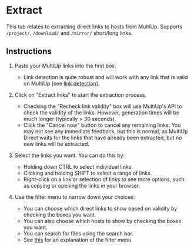 # Extract

This tab relates to extracting direct links to hosts from MultiUp.
Supports `/project/`, `/download/` and `/mirror/` short/long links.

## Instructions

1. Paste your MultiUp links into the first box.
    - Link detection is quite robust and will work with any link that is valid on MultiUp
      (see [link detection](Tips-and-Tricks-for-Extraction.md#link-detection)).

2. Click on "Extract links" to start the extraction process.
    - Checking the "Recheck link validity" box will use MultiUp's API to check the validity of the links.
      However, generation times will be much longer (typically > 30 seconds).
    - Click the "Cancel now" button to cancel any remaining links. You may not see any immediate feedback, but this
      is normal, as MultiUp Direct waits for the links that have already been extracted, but no new links will be
      extracted.

3. Select the links you want. You can do this by:
    - Holding down CTRL to select individual links.
    - Clicking and holding SHIFT to select a range of links.
    - Right-click on a link or selection of links to see more options, such as copying or opening the links in your
      browser.

4. Use the filter menu to narrow down your choices:
    - You can choose which direct links to show based on validity by checking the boxes you want.
    - You can also choose which hosts to show by checking the boxes you want.
    - You can search for files using the search bar.
    - See [this](Tips-and-Tricks-for-Extraction.md#filter-menu) for an explanation of the filter menu